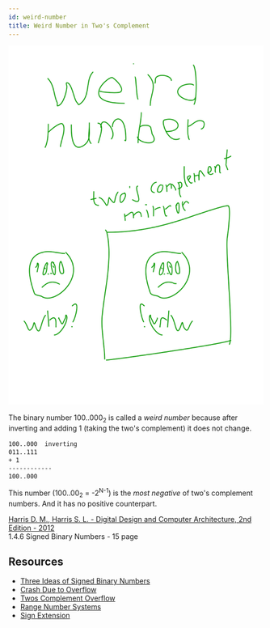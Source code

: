 ```yaml
---
id: weird-number
title: Weird Number in Two's Complement
---
```


![Weird Number](weird-number-in-twos-complement.svg)

The binary number 100..000<sub>2</sub> is called a _weird number_ because after inverting and adding 1 (taking the two's complement) it does not change.

```
100..000  inverting
011..111
+ 1
------------
100..000
```

This number (100..00<sub>2</sub> = -2<sup>N-1</sup>) is the _most negative_ of two's complement numbers. And it has no positive counterpart.

[Harris D. M., Harris S. L. - Digital Design and Computer Architecture, 2nd Edition - 2012](../../books/Digital-design-and-computer-architecture--MIPS-Edition--2012.pdf)  
1.4.6 Signed Binary Numbers - 15 page

## Resources

- [Three Ideas of Signed Binary Numbers](three-ideas-signed-binary-numbers)
- [Crash Due to Overflow](crash-due-to-overflow)
- [Twos Complement Overflow](twos-complement-overflow)
- [Range Number Systems](range-number-systems)
- [Sign Extension](sign-extension)
